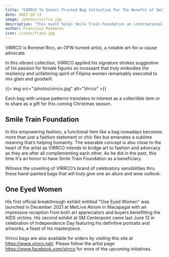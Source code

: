 ```yaml
---
title: "VIRRCO To Unveil Printed Bag Collection For The Benefit of Smile Train Foundation"
date: 2022-10-13
image: /photos/virrco.jpg
description: "This event helps Smile Train Foundation an international children’s charity that helps children with cleft palate."
author: Francisco Palmares
icon: /icons/franz.jpg
---
```




<!-- Catch the limited edition bags personally rendered with a crafty appeal by the -->

VIRRCO is Rommel Rico, an OFW-turned-artist, a notable art-for-a-cause advocate. 


In this vibrant collection, VIRRCO applied his signature strokes suggestive of his passion for female figures so incessant that truly embodies the resiliency and unfaltering spirit of Filipina women remarkably executed to mix glam and goodwill. 

{{< img src="/photos/virrco.jpg" alt="Virrco" >}}


Each bag with unique patterns translates to interest as a collectible item or to share as a gift for this coming Christmas season.


## Smile Train Foundation

In this empowering fashion, a functional item like a bag nowadays becomes more than just a fashion statement or chic flex but emanates a sublime meaning that’s helping humanity. The wearable concept is also close to the heart of the artist as VIRRCO intends to bridge art to fashion and advocacy as they are after all complementing each other. As he did in the past, this time it's an honor to have Smile Train Foundation as a beneficiary.

Witness the unveiling of VIRRCO’s brand of celebratory sensibilities thru these hand-painted bags that will truly give one an allure and wow outlook.


## One Eyed Women

His first official breakthrough exhibit entitled "One Eyed Women" was launched in December 2021 at MetLive Atrium in Macapagal with an impressive reception from both art appreciators and buyers benefitting the AIDS victims. His second exhibit at SM Centerpoint came last June 12 in celebration of Independence Day featuring his definitive portraits and artworks, a feast of his masterpiece.

Virrco bags are also available for orders by visiting this site at https://www.virrco.net/. Please follow the artist page https://www.facebook.com/virrco for more of the upcoming initiatives.

